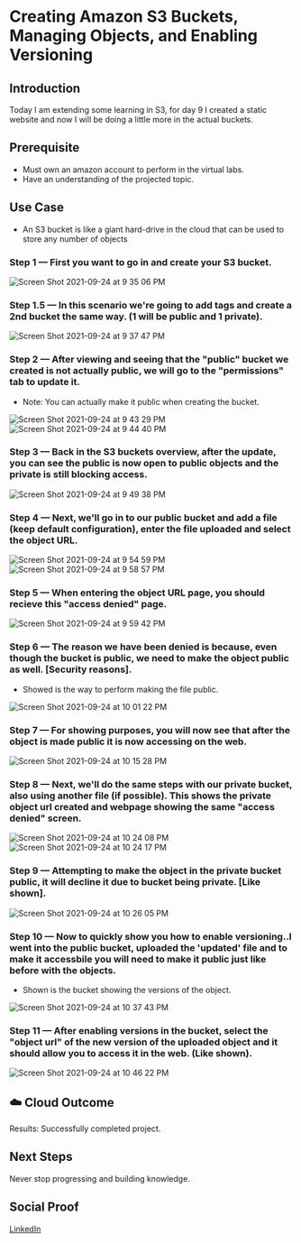 # Creating Amazon S3 Buckets, Managing Objects, and Enabling Versioning

## Introduction

Today I am extending some learning in S3, for day 9 I created a static website and now I will be doing a little more in the actual buckets.

## Prerequisite

- Must own an amazon account to perform in the virtual labs.
- Have an understanding of the projected topic.

## Use Case

- An S3 bucket is like a giant hard-drive in the cloud that can be used to store any number of objects

### Step 1 — First you want to go in and create your S3 bucket.

![Screen Shot 2021-09-24 at 9 35 06 PM](https://user-images.githubusercontent.com/82731990/134753526-e6b61881-56ba-4988-83a3-ae48cde06d61.png)

### Step 1.5 — In this scenario we're going to add tags and create a 2nd bucket the same way. (1 will be public and 1 private).

![Screen Shot 2021-09-24 at 9 37 47 PM](https://user-images.githubusercontent.com/82731990/134753635-b334d972-b13a-499a-847f-dec3f0dd7a87.png)

### Step 2 — After viewing and seeing that the "public" bucket we created is not actually public, we will go to the "permissions" tab to update it.
- Note: You can actually make it public when creating the bucket.

![Screen Shot 2021-09-24 at 9 43 29 PM](https://user-images.githubusercontent.com/82731990/134753804-2a69e49c-4e2d-415a-b169-c48a2ade7949.png)
![Screen Shot 2021-09-24 at 9 44 40 PM](https://user-images.githubusercontent.com/82731990/134753809-5d7225da-1e94-42c5-a0f8-e8d719659faa.png)

### Step 3 — Back in the S3 buckets overview, after the update, you can see the public is now open to public objects and the private is still blocking access.

![Screen Shot 2021-09-24 at 9 49 38 PM](https://user-images.githubusercontent.com/82731990/134753886-e14e8bf5-1ea9-41aa-b6a5-1bc16b310446.png)

### Step 4 — Next, we'll go in to our public bucket and add a file (keep default configuration), enter the file uploaded and select the object URL.

![Screen Shot 2021-09-24 at 9 54 59 PM](https://user-images.githubusercontent.com/82731990/134754148-bd67d420-34da-4a2f-85b2-462ecb0ab7f8.png)
![Screen Shot 2021-09-24 at 9 58 57 PM](https://user-images.githubusercontent.com/82731990/134754159-6add879d-0852-437e-bbf9-7635fee0df88.png)

### Step 5 — When entering the object URL page, you should recieve this "access denied" page.

![Screen Shot 2021-09-24 at 9 59 42 PM](https://user-images.githubusercontent.com/82731990/134754191-2de1c697-7816-41f2-a165-8f26bda03c38.png)

### Step 6 — The reason we have been denied is because, even though the bucket is public, we need to make the object public as well. [Security reasons].
- Showed is the way to perform making the file public.

![Screen Shot 2021-09-24 at 10 01 22 PM](https://user-images.githubusercontent.com/82731990/134754246-111eb0b1-c498-487b-b50e-799981bb1554.png)

### Step 7 — For showing purposes, you will now see that after the object is made public it is now accessing on the web.

![Screen Shot 2021-09-24 at 10 15 28 PM](https://user-images.githubusercontent.com/82731990/134754541-e849e792-cc42-469b-b0ee-c66fa41ec97f.png)

### Step 8 — Next, we'll do the same steps with our private bucket, also using another file (if possible). This shows the private object url created and webpage showing the same "access denied" screen.

![Screen Shot 2021-09-24 at 10 24 08 PM](https://user-images.githubusercontent.com/82731990/134754775-b0e02d6e-a02d-44ef-a76c-f95242d7e420.png)
![Screen Shot 2021-09-24 at 10 24 17 PM](https://user-images.githubusercontent.com/82731990/134754778-ed122ade-6311-4ac6-8fee-28f1ec45bc84.png)

### Step 9 — Attempting to make the object in the private bucket public, it will decline it due to bucket being private. [Like shown].

![Screen Shot 2021-09-24 at 10 26 05 PM](https://user-images.githubusercontent.com/82731990/134754830-26955dc5-5862-49a7-9949-bfb3ece18205.png)

### Step 10 — Now to quickly show you how to enable versioning..I went into the public bucket, uploaded the 'updated' file and to make it accessbile you will need to make it public just like before with the objects.
- Shown is the bucket showing the versions of the object.

![Screen Shot 2021-09-24 at 10 37 43 PM](https://user-images.githubusercontent.com/82731990/134755153-fa7c49b0-c73d-4294-9d61-3d0a23e6f9a9.png)

### Step 11 — After enabling versions in the bucket, select the "object url" of the new version of the uploaded object and it should allow you to access it in the web. (Like shown).

![Screen Shot 2021-09-24 at 10 46 22 PM](https://user-images.githubusercontent.com/82731990/134755361-8cb430d7-a47e-49ba-8712-33e5e0b2ffde.png)

## ☁️ Cloud Outcome

Results: Successfully completed project.

## Next Steps

Never stop progressing and building knowledge.

## Social Proof

[LinkedIn](https://www.linkedin.com/in/stevenwinters24/)
